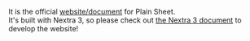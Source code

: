 It is the official [website/document](https://www.plainsheet.org/) for Plain Sheet.  
It's built with Nextra 3, so please check out [the Nextra 3 document](https://nextra-v2-7hslbun8z-shud.vercel.app/) to develop the website!

